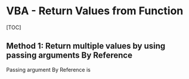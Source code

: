 # VBA - Return Values from Function

[TOC]

## Method 1: Return multiple values by using passing arguments By Reference

Passing argument By Reference is 